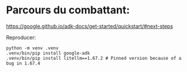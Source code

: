 # Parcours du combattant:

https://google.github.io/adk-docs/get-started/quickstart/#next-steps

Reproducer:

```
python -m venv .venv
.venv/bin/pip install google-adk
.venv/bin/pip install litellm==1.67.2 # Pinned version because of a bug in 1.67.4
```
